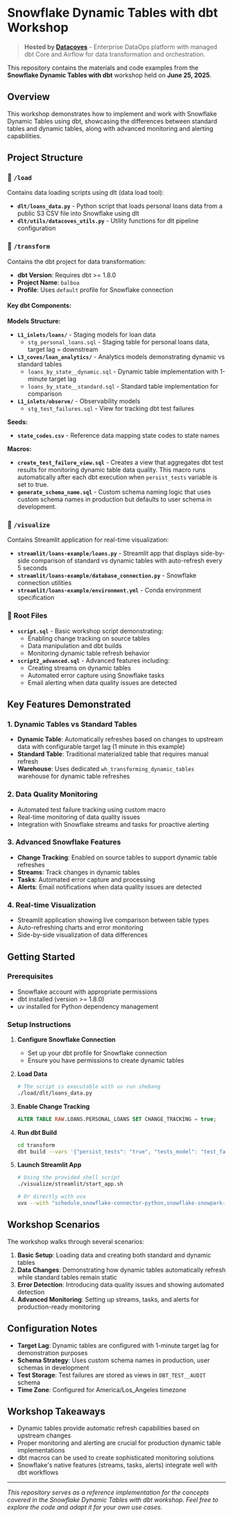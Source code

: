 # Snowflake Dynamic Tables with dbt Workshop

> **Hosted by [Datacoves](https://datacoves.com)** - Enterprise DataOps platform with managed dbt Core and Airflow for data transformation and orchestration.

This repository contains the materials and code examples from the **Snowflake Dynamic Tables with dbt** workshop held on **June 25, 2025**.

## Overview

This workshop demonstrates how to implement and work with Snowflake Dynamic Tables using dbt, showcasing the differences between standard tables and dynamic tables, along with advanced monitoring and alerting capabilities.

## Project Structure

### 📁 `/load`
Contains data loading scripts using dlt (data load tool):
- **`dlt/loans_data.py`** - Python script that loads personal loans data from a public S3 CSV file into Snowflake using dlt
- **`dlt/utils/datacoves_utils.py`** - Utility functions for dlt pipeline configuration

### 📁 `/transform`
Contains the dbt project for data transformation:
- **dbt Version**: Requires dbt >= 1.8.0
- **Project Name**: `balboa`
- **Profile**: Uses `default` profile for Snowflake connection

#### Key dbt Components:

**Models Structure:**
- **`L1_inlets/loans/`** - Staging models for loan data
  - `stg_personal_loans.sql` - Staging table for personal loans data, target lag = downstream
- **`L3_coves/loan_analytics/`** - Analytics models demonstrating dynamic vs standard tables
  - `loans_by_state__dynamic.sql` - Dynamic table implementation with 1-minute target lag
  - `loans_by_state__standard.sql` - Standard table implementation for comparison
- **`L1_inlets/observe/`** - Observability models
  - `stg_test_failures.sql` - View for tracking dbt test failures

**Seeds:**
- **`state_codes.csv`** - Reference data mapping state codes to state names

**Macros:**
- **`create_test_failure_view.sql`** - Creates a view that aggregates dbt test results for monitoring dynamic table data quality. This macro runs automatically after each dbt execution when `persist_tests` variable is set to true.
- **`generate_schema_name.sql`** - Custom schema naming logic that uses custom schema names in production but defaults to user schema in development.

### 📁 `/visualize`
Contains Streamlit application for real-time visualization:
- **`streamlit/loans-example/loans.py`** - Streamlit app that displays side-by-side comparison of standard vs dynamic tables with auto-refresh every 5 seconds
- **`streamlit/loans-example/database_connection.py`** - Snowflake connection utilities
- **`streamlit/loans-example/environment.yml`** - Conda environment specification

### 📁 Root Files
- **`script.sql`** - Basic workshop script demonstrating:
  - Enabling change tracking on source tables
  - Data manipulation and dbt builds
  - Monitoring dynamic table refresh behavior
- **`script2_advanced.sql`** - Advanced features including:
  - Creating streams on dynamic tables
  - Automated error capture using Snowflake tasks
  - Email alerting when data quality issues are detected

## Key Features Demonstrated

### 1. Dynamic Tables vs Standard Tables
- **Dynamic Table**: Automatically refreshes based on changes to upstream data with configurable target lag (1 minute in this example)
- **Standard Table**: Traditional materialized table that requires manual refresh
- **Warehouse**: Uses dedicated `wh_transforming_dynamic_tables` warehouse for dynamic table refreshes

### 2. Data Quality Monitoring
- Automated test failure tracking using custom macro
- Real-time monitoring of data quality issues
- Integration with Snowflake streams and tasks for proactive alerting

### 3. Advanced Snowflake Features
- **Change Tracking**: Enabled on source tables to support dynamic table refreshes
- **Streams**: Track changes in dynamic tables
- **Tasks**: Automated error capture and processing
- **Alerts**: Email notifications when data quality issues are detected

### 4. Real-time Visualization
- Streamlit application showing live comparison between table types
- Auto-refreshing charts and error monitoring
- Side-by-side visualization of data differences

## Getting Started

### Prerequisites
- Snowflake account with appropriate permissions
- dbt installed (version >= 1.8.0)
- uv installed for Python dependency management

### Setup Instructions

1. **Configure Snowflake Connection**
   - Set up your dbt profile for Snowflake connection
   - Ensure you have permissions to create dynamic tables

2. **Load Data**
   ```bash
   # The script is executable with uv run shebang
   ./load/dlt/loans_data.py
   ```

3. **Enable Change Tracking**
   ```sql
   ALTER TABLE RAW.LOANS.PERSONAL_LOANS SET CHANGE_TRACKING = true;
   ```

4. **Run dbt Build**
   ```bash
   cd transform
   dbt build --vars '{"persist_tests": "true", "tests_model": "test_failures"}'
   ```

5. **Launch Streamlit App**
   ```bash
   # Using the provided shell script
   ./visualize/streamlit/start_app.sh

   # Or directly with uvx
   uvx --with "schedule,snowflake-connector-python,snowflake-snowpark-python" streamlit run visualize/streamlit/loans-example/loans.py
   ```

## Workshop Scenarios

The workshop walks through several scenarios:

1. **Basic Setup**: Loading data and creating both standard and dynamic tables
2. **Data Changes**: Demonstrating how dynamic tables automatically refresh while standard tables remain static
3. **Error Detection**: Introducing data quality issues and showing automated detection
4. **Advanced Monitoring**: Setting up streams, tasks, and alerts for production-ready monitoring

## Configuration Notes

- **Target Lag**: Dynamic tables are configured with 1-minute target lag for demonstration purposes
- **Schema Strategy**: Uses custom schema names in production, user schemas in development
- **Test Storage**: Test failures are stored as views in `DBT_TEST__AUDIT` schema
- **Time Zone**: Configured for America/Los_Angeles timezone

## Workshop Takeaways

- Dynamic tables provide automatic refresh capabilities based on upstream changes
- Proper monitoring and alerting are crucial for production dynamic table implementations
- dbt macros can be used to create sophisticated monitoring solutions
- Snowflake's native features (streams, tasks, alerts) integrate well with dbt workflows

---

*This repository serves as a reference implementation for the concepts covered in the Snowflake Dynamic Tables with dbt workshop. Feel free to explore the code and adapt it for your own use cases.*
